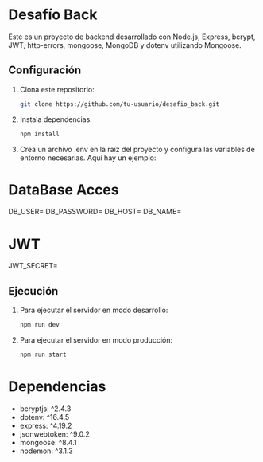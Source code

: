 # Desafío Back

Este es un proyecto de backend desarrollado con Node.js, Express, bcrypt, JWT, http-errors, mongoose, MongoDB y dotenv utilizando Mongoose.

## Configuración

1. Clona este repositorio:

   ```bash
   git clone https://github.com/tu-usuario/desafio_back.git

2. Instala dependencias:
    
    ```bash 
    npm install

3. Crea un archivo .env en la raíz del proyecto y configura las variables de entorno necesarias. Aquí hay un ejemplo:
    
# DataBase Acces
DB_USER=
DB_PASSWORD=
DB_HOST=
DB_NAME=

# JWT
JWT_SECRET=



## Ejecución

1. Para ejecutar el servidor en modo desarrollo:
    
    ```bash
    npm run dev

2. Para ejecutar el servidor en modo producción:
    
    ```bash
    npm run start

# Dependencias

- bcryptjs: ^2.4.3
- dotenv: ^16.4.5
- express: ^4.19.2
- jsonwebtoken: ^9.0.2
- mongoose: ^8.4.1
- nodemon: ^3.1.3


 



